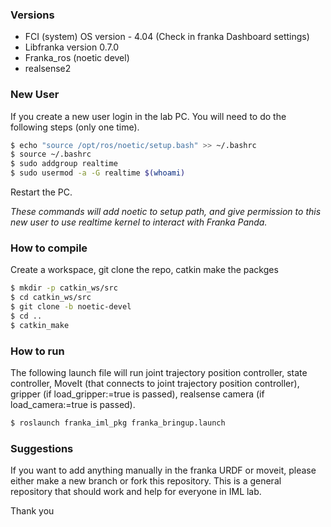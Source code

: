 ### Versions 

- FCI (system) OS version - 4.04 (Check in franka Dashboard settings) 
- Libfranka version 0.7.0 
- Franka_ros (noetic devel) 
- realsense2 


### New User
If you create a new user login in the lab PC. You will need to do the following steps (only one time). 

```bash
$ echo "source /opt/ros/noetic/setup.bash" >> ~/.bashrc
$ source ~/.bashrc
$ sudo addgroup realtime
$ sudo usermod -a -G realtime $(whoami)
```

Restart the PC. 

*These commands will add noetic to setup path, and give permission to this new user to use realtime kernel to interact with Franka Panda.*

### How to compile 

Create a workspace, git clone the repo, catkin make the packges

```bash
$ mkdir -p catkin_ws/src
$ cd catkin_ws/src 
$ git clone -b noetic-devel 
$ cd ..
$ catkin_make 
```

### How to run 

The following launch file will run joint trajectory position controller, state controller, MoveIt (that connects to joint trajectory position controller), gripper (if load_gripper:=true is passed), realsense camera (if load_camera:=true is passed). 

```bash
$ roslaunch franka_iml_pkg franka_bringup.launch
```

### Suggestions

If you want to add anything manually in the franka URDF or moveit, please either make a new branch or fork this repository. 
This is a general repository that should work and help for everyone in IML lab. 

Thank you 






